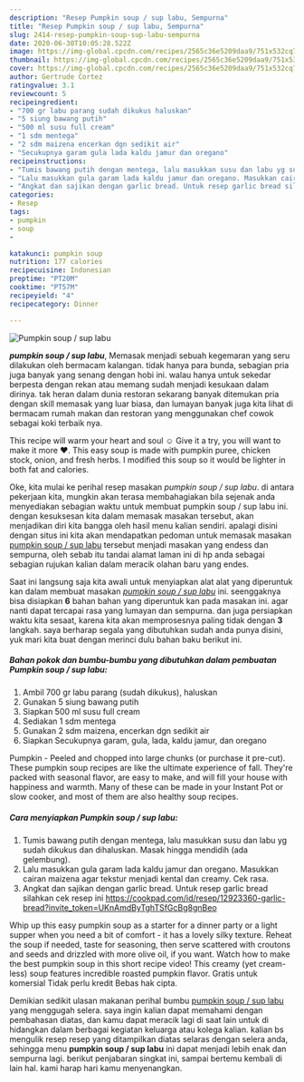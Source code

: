 ```yaml
---
description: "Resep Pumpkin soup / sup labu, Sempurna"
title: "Resep Pumpkin soup / sup labu, Sempurna"
slug: 2414-resep-pumpkin-soup-sup-labu-sempurna
date: 2020-06-30T10:05:28.522Z
image: https://img-global.cpcdn.com/recipes/2565c36e5209daa9/751x532cq70/pumpkin-soup-sup-labu-foto-resep-utama.jpg
thumbnail: https://img-global.cpcdn.com/recipes/2565c36e5209daa9/751x532cq70/pumpkin-soup-sup-labu-foto-resep-utama.jpg
cover: https://img-global.cpcdn.com/recipes/2565c36e5209daa9/751x532cq70/pumpkin-soup-sup-labu-foto-resep-utama.jpg
author: Gertrude Cortez
ratingvalue: 3.1
reviewcount: 5
recipeingredient:
- "700 gr labu parang sudah dikukus haluskan"
- "5 siung bawang putih"
- "500 ml susu full cream"
- "1 sdm mentega"
- "2 sdm maizena encerkan dgn sedikit air"
- "Secukupnya garam gula lada kaldu jamur dan oregano"
recipeinstructions:
- "Tumis bawang putih dengan mentega, lalu masukkan susu dan labu yg sudah dikukus dan dihaluskan. Masak hingga mendidih (ada gelembung)."
- "Lalu masukkan gula garam lada kaldu jamur dan oregano. Masukkan cairan maizena agar tekstur menjadi kental dan creamy. Cek rasa."
- "Angkat dan sajikan dengan garlic bread. Untuk resep garlic bread silahkan cek resep ini https://cookpad.com/id/resep/12923360-garlic-bread?invite_token=UKnAmdByTghTSfGcBg8gnBeo"
categories:
- Resep
tags:
- pumpkin
- soup
- 

katakunci: pumpkin soup  
nutrition: 177 calories
recipecuisine: Indonesian
preptime: "PT20M"
cooktime: "PT57M"
recipeyield: "4"
recipecategory: Dinner

---
```



![Pumpkin soup / sup labu](https://img-global.cpcdn.com/recipes/2565c36e5209daa9/751x532cq70/pumpkin-soup-sup-labu-foto-resep-utama.jpg)

<b><i>pumpkin soup / sup labu</i></b>, Memasak menjadi sebuah kegemaran yang seru dilakukan oleh bermacam kalangan. tidak hanya para bunda, sebagian pria juga banyak yang senang dengan hobi ini. walau hanya untuk sekedar berpesta dengan rekan atau memang sudah menjadi kesukaan dalam dirinya. tak heran dalam dunia restoran sekarang banyak ditemukan pria dengan skill memasak yang luar biasa, dan lumayan banyak juga kita lihat di bermacam rumah makan dan restoran yang menggunakan chef cowok sebagai koki terbaik nya.

This recipe will warm your heart and soul ☺ Give it a try, you will want to make it more ❤. This easy soup is made with pumpkin puree, chicken stock, onion, and fresh herbs. I modified this soup so it would be lighter in both fat and calories.

Oke, kita mulai ke perihal resep masakan <i>pumpkin soup / sup labu</i>. di antara pekerjaan kita, mungkin akan terasa membahagiakan bila sejenak anda menyediakan sebagian waktu untuk membuat pumpkin soup / sup labu ini. dengan kesuksesan kita dalam memasak masakan tersebut, akan menjadikan diri kita bangga oleh hasil menu kalian sendiri. apalagi disini dengan situs ini kita akan mendapatkan pedoman untuk memasak masakan <u>pumpkin soup / sup labu</u> tersebut menjadi masakan yang endess dan sempurna, oleh sebab itu tandai alamat laman ini di hp anda sebagai sebagian rujukan kalian dalam meracik olahan baru yang endes.


Saat ini langsung saja kita awali untuk menyiapkan alat alat yang diperuntuk kan dalam membuat masakan <u><i>pumpkin soup / sup labu</i></u> ini. seenggaknya bisa disiapkan <b>6</b> bahan bahan yang diperuntuk kan pada masakan ini. agar nanti dapat tercapai rasa yang lumayan dan sempurna. dan juga persiapkan waktu kita sesaat, karena kita akan memprosesnya paling tidak dengan <b>3</b> langkah. saya berharap segala yang dibutuhkan sudah anda punya disini, yuk mari kita buat dengan merinci dulu bahan baku berikut ini.

<!--inarticleads1-->

##### Bahan pokok dan bumbu-bumbu yang dibutuhkan dalam pembuatan Pumpkin soup / sup labu:

1. Ambil 700 gr labu parang (sudah dikukus), haluskan
1. Gunakan 5 siung bawang putih
1. Siapkan 500 ml susu full cream
1. Sediakan 1 sdm mentega
1. Gunakan 2 sdm maizena, encerkan dgn sedikit air
1. Siapkan Secukupnya garam, gula, lada, kaldu jamur, dan oregano


Pumpkin - Peeled and chopped into large chunks (or purchase it pre-cut). These pumpkin soup recipes are like the ultimate experience of fall. They&#39;re packed with seasonal flavor, are easy to make, and will fill your house with happiness and warmth. Many of these can be made in your Instant Pot or slow cooker, and most of them are also healthy soup recipes. 

<!--inarticleads2-->

##### Cara menyiapkan Pumpkin soup / sup labu:

1. Tumis bawang putih dengan mentega, lalu masukkan susu dan labu yg sudah dikukus dan dihaluskan. Masak hingga mendidih (ada gelembung).
1. Lalu masukkan gula garam lada kaldu jamur dan oregano. Masukkan cairan maizena agar tekstur menjadi kental dan creamy. Cek rasa.
1. Angkat dan sajikan dengan garlic bread. Untuk resep garlic bread silahkan cek resep ini https://cookpad.com/id/resep/12923360-garlic-bread?invite_token=UKnAmdByTghTSfGcBg8gnBeo


Whip up this easy pumpkin soup as a starter for a dinner party or a light supper when you need a bit of comfort - it has a lovely silky texture. Reheat the soup if needed, taste for seasoning, then serve scattered with croutons and seeds and drizzled with more olive oil, if you want. Watch how to make the best pumpkin soup in this short recipe video! This creamy (yet cream-less) soup features incredible roasted pumpkin flavor. Gratis untuk komersial Tidak perlu kredit Bebas hak cipta. 

Demikian sedikit ulasan makanan perihal bumbu <u>pumpkin soup / sup labu</u> yang menggugah selera. saya ingin kalian dapat memahami dengan pembahasan diatas, dan kamu dapat meracik lagi di saat lain untuk di hidangkan dalam berbagai kegiatan keluarga atau kolega kalian. kalian bs mengulik resep resep yang ditampilkan diatas selaras dengan selera anda, sehingga menu <b>pumpkin soup / sup labu</b> ini dapat menjadi lebih enak dan sempurna lagi. berikut penjabaran singkat ini, sampai bertemu kembali di lain hal. kami harap hari kamu menyenangkan.
